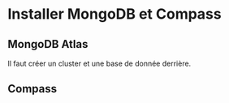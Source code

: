 # Installer MongoDB et Compass


## MongoDB Atlas

Il faut créer un cluster et une base de donnée derrière.

## Compass
